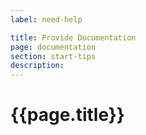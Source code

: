 ```yaml
---
label: need-help

title: Provide Documentation
page: documentation
section: start-tips
description: 
---
```


# {{page.title}}
